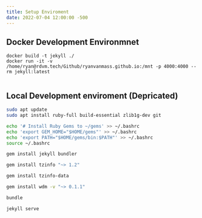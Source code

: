 ```yaml
---
title: Setup Enviroment
date: 2022-07-04 12:00:00 -500
---
```

## Docker Development Environmnet
```
docker build -t jekyll ./
docker run -it -v /home/ryan@rdvm.tech/Github/ryanvanmass.github.io:/mnt -p 4000:4000 --rm jekyll:latest


```



## Local Development enviroment (Depricated)
```bash
sudo apt update
sudo apt install ruby-full build-essential zlib1g-dev git

echo '# Install Ruby Gems to ~/gems' >> ~/.bashrc
echo 'export GEM_HOME="$HOME/gems"' >> ~/.bashrc
echo 'export PATH="$HOME/gems/bin:$PATH"' >> ~/.bashrc
source ~/.bashrc

gem install jekyll bundler

gem install tzinfo "~> 1.2"

gem install tzinfo-data

gem install wdm -v "~> 0.1.1"

bundle 

jekyll serve
```